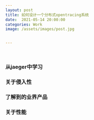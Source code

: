 ```yaml
---
layout: post
title: 如何设计一个分布式opentracing系统
date:  2021-05-14 20:00:00
categories: Work
image: /assets/images/post.jpg


---
```


​    

 ### 从jaeger中学习

### 关于侵入性

### 了解到的业界产品

### 关于性能

